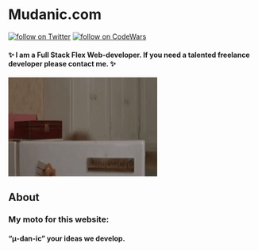 # Mudanic.com

<a href="https://twitter.com/intent/follow?screen_name=TeaChaboshi">
        <img src="https://img.shields.io/twitter/follow/TeaChaboshi.svg?style=social&logo=twitter"
            alt="follow on Twitter"></a>
            
            
<a href="https://www.codewars.com/users/Mudanic/badges/micro">
        <img src="https://www.codewars.com/users/Mudanic/badges/micro"
            alt="follow on CodeWars"></a>


#### ✨ I am a Full Stack Flex Web-developer. If you need a talented freelance developer please contact me. ✨

<img align="center" width="300" height="200" src="./assets/images/hello.gif" alt="Welcome!">

## About

### My moto for this website:

#### “μ-dan-ic” your ideas we develop.
